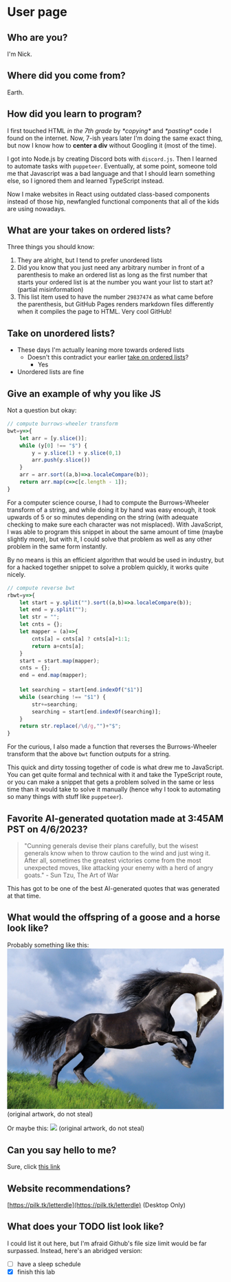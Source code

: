 # User page
## Who are you?
I'm Nick.
## Where did you come from?
Earth.
## How did you learn to program?
I first touched HTML *in the 7th grade* by *\*copying\** and *\*pasting\** code I found on the internet. Now, 7-ish years later I'm doing the same exact thing, but now I know how to **center a div** without Googling it (most of the time).

I got into Node.js by creating Discord bots with `discord.js`. Then I learned to automate tasks with `puppeteer`. Eventually, at some point, someone told me that Javascript was a bad language and that I should learn something else, so I ignored them and learned TypeScript instead. 

Now I make websites in React using outdated class-based components instead of those hip, newfangled functional components that all of the kids are using nowadays. 

## What are your takes on ordered lists?
Three things you should know:

1. They are alright, but I tend to prefer unordered lists
2. Did you know that you just need any arbitrary number in front of a parenthesis to make an ordered list as long as the first number that starts your ordered list is at the number you want your list to start at? (partial misinformation)
3998. This list item used to have the number `29837474` as what came before the parenthesis, but GitHub Pages renders markdown files differently when it compiles the page to HTML. Very cool GitHub!

## Take on unordered lists?
- These days I'm actually leaning more towards ordered lists
	- Doesn't this contradict your earlier [take on ordered lists](#what-are-your-takes-on-ordered-lists)?
		- Yes
- Unordered lists are fine

## Give an example of why you like JS
Not a question but okay:
```js
// compute burrows-wheeler transform
bwt=y=>{
	let arr = [y.slice()];
	while (y[0] !== "$") {
		y = y.slice(1) + y.slice(0,1)
		arr.push(y.slice())
	}
	arr = arr.sort((a,b)=>a.localeCompare(b));
	return arr.map(c=>c[c.length - 1]);
}
```
For a computer science course, I had to compute the Burrows-Wheeler transform of a string, and while doing it by hand was easy enough, it took upwards of 5 or so minutes depending on the string (with adequate checking to make sure each character was not misplaced). With JavaScript, I was able to program this snippet in about the same amount of time (maybe slightly more), but with it, I could solve that problem as well as any other problem in the same form instantly. 

By no means is this an efficient algorithm that would be used in industry, but for a hacked together snippet to solve a problem quickly, it works quite nicely.
```js
// compute reverse bwt
rbwt=y=>{
	let start = y.split("").sort((a,b)=>a.localeCompare(b));
	let end = y.split("");
	let str = "";
	let cnts = {};
	let mapper = (a)=>{
		cnts[a] = cnts[a] ? cnts[a]+1:1;
		return a+cnts[a];
	}
	start = start.map(mapper);
	cnts = {};
	end = end.map(mapper);
	
	let searching = start[end.indexOf("$1")]
	while (searching !== "$1") {
		str+=searching;
		searching = start[end.indexOf(searching)];
	}
	return str.replace(/\d/g,"")+"$";
}
```
For the curious, I also made a function that reverses the Burrows-Wheeler transform that the above `bwt` function outputs for a string.

This quick and dirty tossing together of code is what drew me to JavaScript. You can get quite formal and technical with it and take the TypeScript route, or you can make a snippet that gets a problem solved in the same or less time than it would take to solve it manually (hence why I took to automating so many things with stuff like `puppeteer`).

## Favorite AI-generated quotation made at 3:45AM PST on 4/6/2023?

> "Cunning generals devise their plans carefully, but the wisest generals know when to throw caution to the wind and just wing it. After all, sometimes the greatest victories come from the most unexpected moves, like attacking your enemy with a herd of angry goats." - Sun Tzu, The Art of War

This has got to be one of the best AI-generated quotes that was generated at that time.

## What would the offspring of a goose and a horse look like?

Probably something like this:
![](/screenshots/gorse2.png)
(original artwork, do not steal)

Or maybe this:
![](/screenshots/gorse3.png)
(original artwork, do not steal)

## Can you say hello to me?
Sure, click [this link](/the.md)

## Website recommendations?
[https://pilk.tk/letterdle](https://pilk.tk/letterdle) (Desktop Only)

## What does your TODO list look like?
I could list it out here, but I'm afraid Github's file size limit would be far surpassed.
Instead, here's an abridged version:
- [ ] have a sleep schedule
- [x] finish this lab
